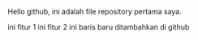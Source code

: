 Hello github, ini adalah file repository pertama saya.

ini fitur 1 
ini fitur 2
ini baris baru ditambahkan di github

